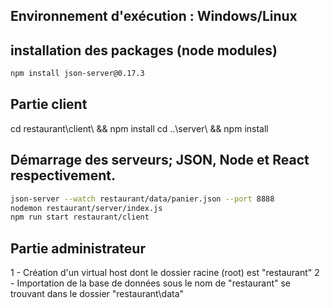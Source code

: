 ## Environnement d'exécution : Windows/Linux

## installation des packages (node modules)
```bash
npm install json-server@0.17.3
```
## Partie client

cd restaurant\client\ && npm install
cd ..\server\ && npm install 

## Démarrage des serveurs; JSON, Node et React respectivement. 

```bash
json-server --watch restaurant/data/panier.json --port 8888
nodemon restaurant/server/index.js
npm run start restaurant/client
```
## Partie administrateur
1 - Création d'un virtual host dont le dossier racine (root) est "restaurant\"
2 - Importation de la base de données sous le nom de "restaurant" se trouvant dans le dossier "restaurant\data"
